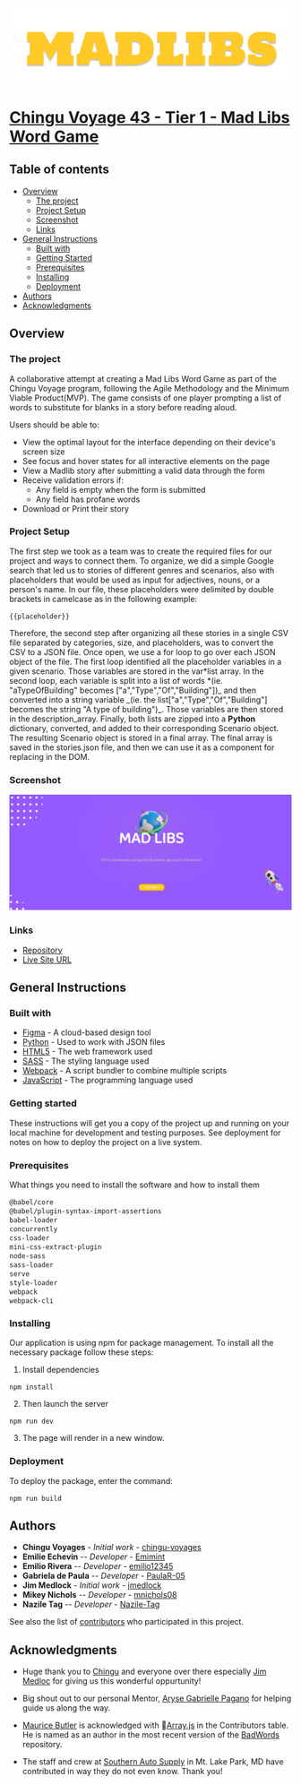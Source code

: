 ![](./Images/madlibs.png)

# [Chingu Voyage 43 - Tier 1 - Mad Libs Word Game](https://github.com/chingu-voyages/v43-tier1-team-09)

## Table of contents

- [Overview](#overview)
  - [The project](#the-project)
  - [Project Setup](#project-setup)
  - [Screenshot](#screenshot)
  - [Links](#links)
- [General Instructions](#general-instructions)
  - [Built with](#built-with)
  - [Getting Started](#getting-started)
  - [Prerequisites](#Prerequisites)
  - [Installing](#installing)
  - [Deployment](#deployment)
- [Authors](#authors)
- [Acknowledgments](#acknowledgments)

## Overview

### The project

A collaborative attempt at creating a Mad Libs Word Game as part of the Chingu Voyage program, following the Agile Methodology and the Minimum Viable Product(MVP). The game consists of one player prompting a list of words to substitute for blanks in a story before reading aloud.

Users should be able to:

- View the optimal layout for the interface depending on their device's screen size
- See focus and hover states for all interactive elements on the page
- View a Madlib story after submitting a valid data through the form
- Receive validation errors if:
  - Any field is empty when the form is submitted
  - Any field has profane words
- Download or Print their story

### Project Setup

The first step we took as a team was to create the required files for our project and ways to connect them. To organize, we did a simple Google search that led us to stories of different genres and scenarios, also with placeholders that would be used as input for adjectives, nouns, or a person's name. In our file, these placeholders were delimited by double brackets in camelcase as in the following example:

```
{{placeholder}}
```

Therefore, the second step after organizing all these stories in a single CSV file separated by categories, size, and placeholders, was to convert the CSV to a JSON file. Once open, we use a for loop to go over each JSON object of the file. The first loop identified all the placeholder variables in a given scenario. Those variables are stored in the var*list array. In the second loop, each variable is split into a list of words *(ie. "aTypeOfBuilding" becomes ["a","Type","Of","Building"])_ and then converted into a string variable _(ie. the list["a","Type","Of","Building"] becomes the string "A type of building")\_. Those variables are then stored in the description_array. Finally, both lists are zipped into a **Python** dictionary, converted, and added to their corresponding Scenario object. The resulting Scenario object is stored in a final array. The final array is saved in the stories.json file, and then we can use it as a component for replacing in the DOM.

### Screenshot

![](../docs/Images/screenshot.jpg)

### Links

- [Repository](https://github.com/chingu-voyages/v43-tier1-team-09)
- [Live Site URL](https://v43-tier1-team-09.netlify.app/)

## General Instructions

### Built with

- [Figma](https://www.figma.com/) - A cloud-based design tool
- [Python](https://www.python.org/) - Used to work with JSON files
- [HTML5](https://developer.mozilla.org/en-US/docs/Glossary/HTML5) - The web framework used
- [SASS](https://sass-lang.com/) - The styling language used
- [Webpack](https://webpack.js.org/) - A script bundler to combine multiple scripts
- [JavaScript](https://developer.mozilla.org/en-US/docs/Web/JavaScript) - The programming language used

### Getting started

These instructions will get you a copy of the project up and running on your local machine for development and testing purposes. See deployment for notes on how to deploy the project on a live system.

### Prerequisites

What things you need to install the software and how to install them

```
@babel/core
@babel/plugin-syntax-import-assertions
babel-loader
concurrently
css-loader
mini-css-extract-plugin
node-sass
sass-loader
serve
style-loader
webpack
webpack-cli
```

### Installing

Our application is using npm for package management. To install all the necessary package follow these steps:

1. Install dependencies

```
npm install
```

2. Then launch the server

```
npm run dev
```

3. The page will render in a new window.

### Deployment

To deploy the package, enter the command:

```
npm run build
```

## Authors

- **Chingu Voyages** - _Initial work_ - [chingu-voyages](https://github.com/chingu-voyages)
- **Emilie Echevin** -- _Developer_ - [Emimint](https://github.com/Emimint)
- **Emilio Rivera** -- _Developer_ - [emilio12345](https://github.com/emilio12345)
- **Gabriela de Paula** -- _Developer_ - [PaulaR-05](https://github.com/PaulaR-05)
- **Jim Medlock** - _Initial work_ - [jmedlock](https://github.com/jdmedlock)
- **Mikey Nichols** -- _Developer_ - [mnichols08](https://github.com/mnichols08)
- **Nazile Tag** -- _Developer_ - [Nazile-Tag](https://github.com/Nazile-Tag)

See also the list of [contributors](./CONTRIBUTORS.md) who participated in this project.

## Acknowledgments

- Huge thank you to [Chingu](https://www.chingu.io/) and everyone over there especially [Jim Medloc](https://github.com/jdmedlock) for giving us this wonderful oppurtunity!

- Big shout out to our personal Mentor, [Aryse Gabrielle Pagano](https://github.com/medic1111) for helping guide us along the way.

- [Maurice Butler](https://github.com/MauriceButler) is acknowledged with 🔣[Array.js](https://github.com/MauriceButler/badwords/blob/master/array.js) in the Contributors table. He is named as an author in the most recent version of the [BadWords](https://github.com/MauriceButler/badwords) repository.

- The staff and crew at [Southern Auto Supply](https://www.napaonline.com/en/md/oakland/store/804877) in Mt. Lake Park, MD have contributed in way they do not even know. Thank you!
